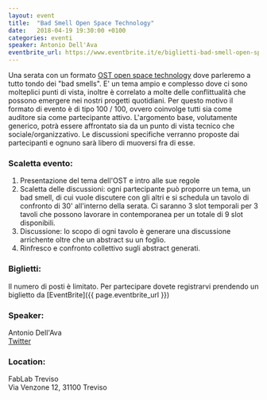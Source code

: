 ```yaml
---
layout: event
title:  "Bad Smell Open Space Technology"
date:   2018-04-19 19:30:00 +0100
categories: eventi
speaker: Antonio Dell'Ava
eventbrite_url: https://www.eventbrite.it/e/biglietti-bad-smell-open-space-technology-44383115092
---
```

Una serata con un formato [OST open space technology](https://it.wikipedia.org/wiki/Open_Space_Technology) dove parleremo a tutto tondo dei "bad smells". E' un tema ampio e complesso dove ci sono molteplici punti di vista, inoltre è correlato a molte delle conflittualità che possono emergere nei nostri progetti quotidiani.
Per questo motivo il formato di evento è di tipo 100 / 100, ovvero coinvolge tutti sia come auditore sia come partecipante attivo. L'argomento base, volutamente generico, potrà essere affrontato sia da un punto di vista tecnico che sociale/organizzativo. Le discussioni specifiche verranno proposte dai partecipanti e ognuno sarà libero di muoversi fra di esse.

<h3>Scaletta evento:</h3>

1. Presentazione del tema dell'OST e intro alle sue regole
2. Scaletta delle discussioni: ogni partecipante può proporre un tema, un bad smell, di cui vuole discutere con gli altri e si schedula un tavolo di confronto di 30' all'interno della serata. Ci saranno 3 slot temporali per 3 tavoli che possono lavorare in contemporanea per un totale di 9 slot disponibili.
3. Discussione: lo scopo di ogni tavolo è generare una discussione arrichente oltre che un abstract su un foglio.
4. Rinfresco e confronto collettivo sugli abstract generati.

<h3>Biglietti:</h3>
Il numero di posti è limitato. Per partecipare dovete registrarvi prendendo un biglietto da [EventBrite]({{ page.eventbrite_url }})

<a id="speaker"></a>
<h3>Speaker:</h3>

Antonio Dell'Ava<br/>
[Twitter](https://twitter.com/creativecaos)

<a id="location"></a>
<h3>Location:</h3>

FabLab Treviso<br/>
Via Venzone 12, 31100 Treviso

